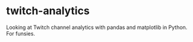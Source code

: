# twitch-analytics
Looking at Twitch channel analytics with pandas and matplotlib in Python. For funsies.
